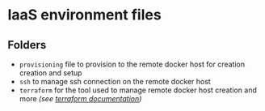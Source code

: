 # IaaS environment files

## Folders

- ```provisioning``` file to provision to the remote docker host for creation creation and setup
- ```ssh``` to manage ssh connection on the remote docker host
- ```terraform``` for the tool used to manage remote docker host creation and more *(see [terraform documentation](https://www.terraform.io/docs/))*
